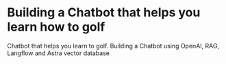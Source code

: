 # Building a Chatbot that helps you learn how to golf
Chatbot that helps you learn to golf.  Building a Chatbot using OpenAI, RAG, Langflow and Astra vector database
